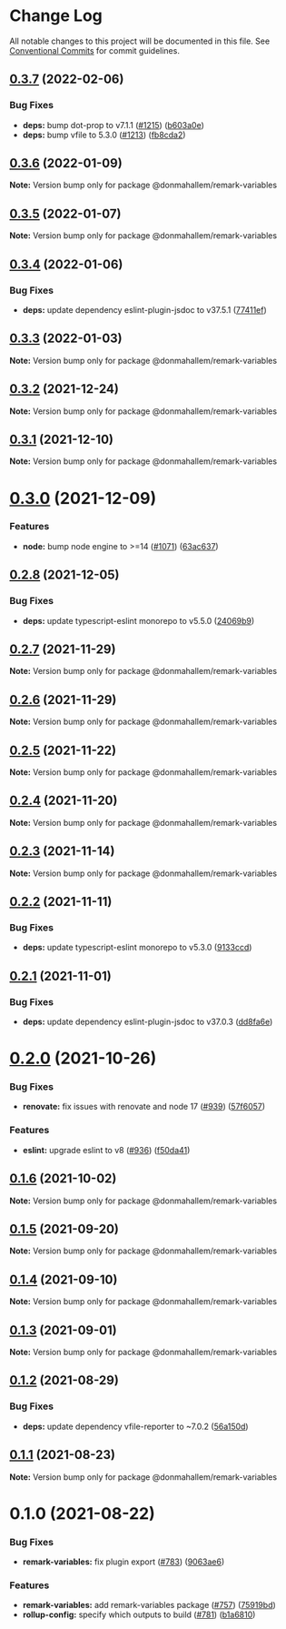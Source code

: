 # Change Log

All notable changes to this project will be documented in this file.
See [Conventional Commits](https://conventionalcommits.org) for commit guidelines.

## [0.3.7](https://github.com/donmahallem/js-libs/compare/@donmahallem/remark-variables@0.3.6...@donmahallem/remark-variables@0.3.7) (2022-02-06)


### Bug Fixes

* **deps:** bump dot-prop to v7.1.1 ([#1215](https://github.com/donmahallem/js-libs/issues/1215)) ([b603a0e](https://github.com/donmahallem/js-libs/commit/b603a0eff24aca9066fdef9eb2115a1a37810b55))
* **deps:** bump vfile to 5.3.0 ([#1213](https://github.com/donmahallem/js-libs/issues/1213)) ([fb8cda2](https://github.com/donmahallem/js-libs/commit/fb8cda2ef43878f29970d2637b5c947b08b5e494))





## [0.3.6](https://github.com/donmahallem/js-libs/compare/@donmahallem/remark-variables@0.3.5...@donmahallem/remark-variables@0.3.6) (2022-01-09)

**Note:** Version bump only for package @donmahallem/remark-variables





## [0.3.5](https://github.com/donmahallem/js-libs/compare/@donmahallem/remark-variables@0.3.4...@donmahallem/remark-variables@0.3.5) (2022-01-07)

**Note:** Version bump only for package @donmahallem/remark-variables





## [0.3.4](https://github.com/donmahallem/js-libs/compare/@donmahallem/remark-variables@0.3.3...@donmahallem/remark-variables@0.3.4) (2022-01-06)


### Bug Fixes

* **deps:** update dependency eslint-plugin-jsdoc to v37.5.1 ([77411ef](https://github.com/donmahallem/js-libs/commit/77411efae0824f13cbf46ac3d8280873cd1bfa57))





## [0.3.3](https://github.com/donmahallem/js-libs/compare/@donmahallem/remark-variables@0.3.2...@donmahallem/remark-variables@0.3.3) (2022-01-03)

**Note:** Version bump only for package @donmahallem/remark-variables





## [0.3.2](https://github.com/donmahallem/js-libs/compare/@donmahallem/remark-variables@0.3.1...@donmahallem/remark-variables@0.3.2) (2021-12-24)

**Note:** Version bump only for package @donmahallem/remark-variables





## [0.3.1](https://github.com/donmahallem/js-libs/compare/@donmahallem/remark-variables@0.3.0...@donmahallem/remark-variables@0.3.1) (2021-12-10)

**Note:** Version bump only for package @donmahallem/remark-variables





# [0.3.0](https://github.com/donmahallem/js-libs/compare/@donmahallem/remark-variables@0.2.8...@donmahallem/remark-variables@0.3.0) (2021-12-09)


### Features

* **node:** bump node engine to >=14 ([#1071](https://github.com/donmahallem/js-libs/issues/1071)) ([63ac637](https://github.com/donmahallem/js-libs/commit/63ac63722f070970e7d42062b900deaff63dffdc))





## [0.2.8](https://github.com/donmahallem/js-libs/compare/@donmahallem/remark-variables@0.2.7...@donmahallem/remark-variables@0.2.8) (2021-12-05)


### Bug Fixes

* **deps:** update typescript-eslint monorepo to v5.5.0 ([24069b9](https://github.com/donmahallem/js-libs/commit/24069b9aee9cc6364cfb5cdad2883d5937a3bce4))





## [0.2.7](https://github.com/donmahallem/js-libs/compare/@donmahallem/remark-variables@0.2.6...@donmahallem/remark-variables@0.2.7) (2021-11-29)

**Note:** Version bump only for package @donmahallem/remark-variables





## [0.2.6](https://github.com/donmahallem/js-libs/compare/@donmahallem/remark-variables@0.2.5...@donmahallem/remark-variables@0.2.6) (2021-11-29)

**Note:** Version bump only for package @donmahallem/remark-variables





## [0.2.5](https://github.com/donmahallem/js-libs/compare/@donmahallem/remark-variables@0.2.4...@donmahallem/remark-variables@0.2.5) (2021-11-22)

**Note:** Version bump only for package @donmahallem/remark-variables





## [0.2.4](https://github.com/donmahallem/js-libs/compare/@donmahallem/remark-variables@0.2.3...@donmahallem/remark-variables@0.2.4) (2021-11-20)

**Note:** Version bump only for package @donmahallem/remark-variables





## [0.2.3](https://github.com/donmahallem/js-libs/compare/@donmahallem/remark-variables@0.2.2...@donmahallem/remark-variables@0.2.3) (2021-11-14)

**Note:** Version bump only for package @donmahallem/remark-variables





## [0.2.2](https://github.com/donmahallem/js-libs/compare/@donmahallem/remark-variables@0.2.1...@donmahallem/remark-variables@0.2.2) (2021-11-11)


### Bug Fixes

* **deps:** update typescript-eslint monorepo to v5.3.0 ([9133ccd](https://github.com/donmahallem/js-libs/commit/9133ccd0e089a93be0ddfac41cd8c3ccf4172130))





## [0.2.1](https://github.com/donmahallem/js-libs/compare/@donmahallem/remark-variables@0.2.0...@donmahallem/remark-variables@0.2.1) (2021-11-01)


### Bug Fixes

* **deps:** update dependency eslint-plugin-jsdoc to v37.0.3 ([dd8fa6e](https://github.com/donmahallem/js-libs/commit/dd8fa6e3dc463891aaaaa3be8647cc785f46c282))





# [0.2.0](https://github.com/donmahallem/js-libs/compare/@donmahallem/remark-variables@0.1.6...@donmahallem/remark-variables@0.2.0) (2021-10-26)


### Bug Fixes

* **renovate:** fix issues with renovate and node 17 ([#939](https://github.com/donmahallem/js-libs/issues/939)) ([57f6057](https://github.com/donmahallem/js-libs/commit/57f6057542b9b7f8d70a544a37fe36bf98c859dc))


### Features

* **eslint:** upgrade eslint to v8 ([#936](https://github.com/donmahallem/js-libs/issues/936)) ([f50da41](https://github.com/donmahallem/js-libs/commit/f50da417e4a616fdc7f0969f7eeef29d7d517d49))





## [0.1.6](https://github.com/donmahallem/js-libs/compare/@donmahallem/remark-variables@0.1.5...@donmahallem/remark-variables@0.1.6) (2021-10-02)

**Note:** Version bump only for package @donmahallem/remark-variables





## [0.1.5](https://github.com/donmahallem/js-libs/compare/@donmahallem/remark-variables@0.1.4...@donmahallem/remark-variables@0.1.5) (2021-09-20)

**Note:** Version bump only for package @donmahallem/remark-variables





## [0.1.4](https://github.com/donmahallem/js-libs/compare/@donmahallem/remark-variables@0.1.3...@donmahallem/remark-variables@0.1.4) (2021-09-10)

**Note:** Version bump only for package @donmahallem/remark-variables





## [0.1.3](https://github.com/donmahallem/js-libs/compare/@donmahallem/remark-variables@0.1.2...@donmahallem/remark-variables@0.1.3) (2021-09-01)

**Note:** Version bump only for package @donmahallem/remark-variables





## [0.1.2](https://github.com/donmahallem/js-libs/compare/@donmahallem/remark-variables@0.1.1...@donmahallem/remark-variables@0.1.2) (2021-08-29)


### Bug Fixes

* **deps:** update dependency vfile-reporter to ~7.0.2 ([56a150d](https://github.com/donmahallem/js-libs/commit/56a150db5020a5e44e5c0f78ce0ef11d2a0f6d90))





## [0.1.1](https://github.com/donmahallem/js-libs/compare/@donmahallem/remark-variables@0.1.0...@donmahallem/remark-variables@0.1.1) (2021-08-23)

**Note:** Version bump only for package @donmahallem/remark-variables





# 0.1.0 (2021-08-22)


### Bug Fixes

* **remark-variables:** fix plugin export ([#783](https://github.com/donmahallem/js-libs/issues/783)) ([9063ae6](https://github.com/donmahallem/js-libs/commit/9063ae671b39d2f0b20293753c7dbad4cc8136d5))


### Features

* **remark-variables:** add remark-variables package ([#757](https://github.com/donmahallem/js-libs/issues/757)) ([75919bd](https://github.com/donmahallem/js-libs/commit/75919bd3d7c8a6a608d42ddfbbade1ccb9efde43))
* **rollup-config:** specify which outputs to build ([#781](https://github.com/donmahallem/js-libs/issues/781)) ([b1a6810](https://github.com/donmahallem/js-libs/commit/b1a68103fe94150022ba71c552528c8a88b7a7c1))

